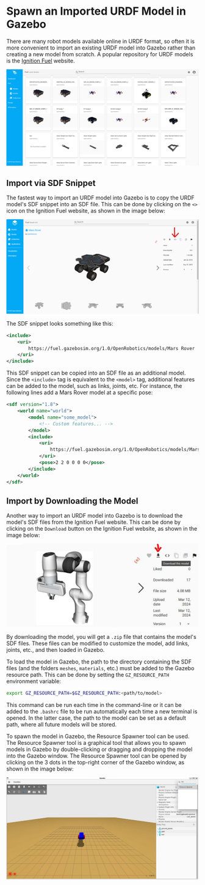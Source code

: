 # Spawn an Imported URDF Model in Gazebo

There are many robot models available online in URDF format, so often it is more convenient to import an existing URDF model into Gazebo rather than creating a new model from scratch.
A popular repository for URDF models is the [Ignition Fuel](https://app.gazebosim.org/fuel/models) website.

![Ignition Fuel website](figures/ignition_fuel.png)

## Import via SDF Snippet

The fastest way to import an URDF model into Gazebo is to copy the URDF model's SDF snippet into an SDF file.
This can be done by clicking on the `<>` icon on the Ignition Fuel website, as shown in the image below:

![Ignition Fuel SDF snippet](figures/ignition_fuel_sdf_snippet.png)

The SDF snippet looks something like this:

```xml
<include>
    <uri>
        https://fuel.gazebosim.org/1.0/OpenRobotics/models/Mars Rover
    </uri>
</include>
```

This SDF snippet can be copied into an SDF file as an additional model.
Since the `<include>` tag is equivalent to the `<model>` tag, additional features can be added to the model, such as links, joints, etc.
For instance, the following lines add a Mars Rover model at a specific pose:

```xml
<sdf version="1.8">
    <world name="world">
        <model name="some_model">
            <!-- Custom features... -->
        </model>
        <include>
            <uri>
                https://fuel.gazebosim.org/1.0/OpenRobotics/models/Mars Rover
            </uri>
            <pose>2 2 0 0 0 0</pose>
        </include>
    </world>
</sdf>
```

## Import by Downloading the Model

Another way to import an URDF model into Gazebo is to download the model's SDF files from the Ignition Fuel website.
This can be done by clicking on the `Download` button on the Ignition Fuel website, as shown in the image below:

![Ignition Fuel download button](figures/ignition_fuel_download.png)

By downloading the model, you will get a `.zip` file that contains the model's SDF files.
These files can be modified to customize the model, add links, joints, etc., and then loaded in Gazebo.

To load the model in Gazebo, the path to the directory containing the SDF files (and the folders `meshes`, `materials`, etc.) must be added to the Gazebo resource path.
This can be done by setting the `GZ_RESOURCE_PATH` environment variable:

```bash
export GZ_RESOURCE_PATH=$GZ_RESOURCE_PATH:<path/to/model>
```

This command can be run each time in the command-line or it can be added to the `.bashrc` file to be run automatically each time a new terminal is opened.
In the latter case, the path to the model can be set as a default path, where all future models will be stored.

To spawn the model in Gazebo, the Resource Spawner tool can be used.
The Resource Spawner tool is a graphical tool that allows you to spawn models in Gazebo by double-clicking or dragging and dropping the model into the Gazebo window.
The Resource Spawner tool can be opened by clicking on the 3 dots in the top-right corner of the Gazebo window, as shown in the image below:

![Gazebo Resource Spawner](figures/gazebo_resource_spawner.png)
